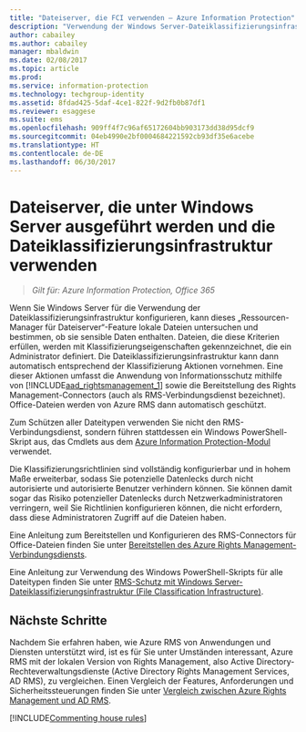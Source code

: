 ```yaml
---
title: "Dateiserver, die FCI verwenden – Azure Information Protection"
description: "Verwendung der Windows Server-Dateiklassifizierungsinfrastruktur mit Azure RMS, wenn Sie den RMS-Connector für den automatischen Schutz von Office-Dokumenten bereitstellen."
author: cabailey
ms.author: cabailey
manager: mbaldwin
ms.date: 02/08/2017
ms.topic: article
ms.prod: 
ms.service: information-protection
ms.technology: techgroup-identity
ms.assetid: 8fdad425-5daf-4ce1-822f-9d2fb0b87df1
ms.reviewer: esaggese
ms.suite: ems
ms.openlocfilehash: 909ff4f7c96af65172604bb903173dd38d95dcf9
ms.sourcegitcommit: 04eb4990e2bf0004684221592cb93df35e6acebe
ms.translationtype: HT
ms.contentlocale: de-DE
ms.lasthandoff: 06/30/2017
---
```

# <a name="file-servers-that-run-windows-server-and-use-file-classification-infrastructure-fci"></a>Dateiserver, die unter Windows Server ausgeführt werden und die Dateiklassifizierungsinfrastruktur verwenden

>*Gilt für: Azure Information Protection, Office 365*


Wenn Sie Windows Server für die Verwendung der Dateiklassifizierungsinfrastruktur konfigurieren, kann dieses „Ressourcen-Manager für Dateiserver“-Feature lokale Dateien untersuchen und bestimmen, ob sie sensible Daten enthalten. Dateien, die diese Kriterien erfüllen, werden mit Klassifizierungseigenschaften gekennzeichnet, die ein Administrator definiert. Die Dateiklassifizierungsinfrastruktur kann dann automatisch entsprechend der Klassifizierung Aktionen vornehmen. Eine dieser Aktionen umfasst die Anwendung von Informationsschutz mithilfe von [!INCLUDE[aad_rightsmanagement_1](../includes/aad_rightsmanagement_1_md.md)] sowie die Bereitstellung des Rights Management-Connectors (auch als RMS-Verbindungsdienst bezeichnet). Office-Dateien werden von Azure RMS dann automatisch geschützt.

Zum Schützen aller Dateitypen verwenden Sie nicht den RMS-Verbindungsdienst, sondern führen stattdessen ein Windows PowerShell-Skript aus, das Cmdlets aus dem [Azure Information Protection-Modul](../rms-client/client-admin-guide-powershell.md) verwendet.

Die Klassifizierungsrichtlinien sind vollständig konfigurierbar und in hohem Maße erweiterbar, sodass Sie potenzielle Datenlecks durch nicht autorisierte und autorisierte Benutzer verhindern können. Sie können damit sogar das Risiko potenzieller Datenlecks durch Netzwerkadministratoren verringern, weil Sie Richtlinien konfigurieren können, die nicht erfordern, dass diese Administratoren Zugriff auf die Dateien haben.

Eine Anleitung zum Bereitstellen und Konfigurieren des RMS-Connectors für Office-Dateien finden Sie unter [Bereitstellen des Azure Rights Management-Verbindungsdiensts](../deploy-use/deploy-rms-connector.md).

Eine Anleitung zur Verwendung des Windows PowerShell-Skripts für alle Dateitypen finden Sie unter [RMS-Schutz mit Windows Server-Dateiklassifizierungsinfrastruktur (File Classification Infrastructure)](../rms-client/configure-fci.md).



## <a name="next-steps"></a>Nächste Schritte
Nachdem Sie erfahren haben, wie Azure RMS von Anwendungen und Diensten unterstützt wird, ist es für Sie unter Umständen interessant, Azure RMS mit der lokalen Version von Rights Management, also Active Directory-Rechteverwaltungsdienste (Active Directory Rights Management Services, AD RMS), zu vergleichen. Einen Vergleich der Features, Anforderungen und Sicherheitssteuerungen finden Sie unter [Vergleich zwischen Azure Rights Management und AD RMS](compare-azure-rms-ad-rms.md).

[!INCLUDE[Commenting house rules](../includes/houserules.md)]

